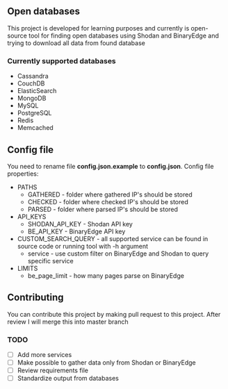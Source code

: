 ## Open databases

This project is developed for learning purposes and currently is open-source tool for finding open databases using Shodan and BinaryEdge and trying to download all data from found database

### Currently supported databases

- Cassandra
- CouchDB
- ElasticSearch
- MongoDB
- MySQL
- PostgreSQL
- Redis
- Memcached

## Config file

You need to rename file **config.json.example** to **config.json**. Config file properties:
- PATHS
    - GATHERED - folder where gathered IP's should be stored
    - CHECKED - folder where checked IP's should be stored
    - PARSED - folder where parsed IP's should be stored
- API_KEYS
    - SHODAN_API_KEY - Shodan API key
    - BE_API_KEY - BinaryEdge API key
- CUSTOM_SEARCH_QUERY - all supported service can be found in source code or running tool with -h argument
    - service - use custom filter on BinaryEdge and Shodan to query specific service
- LIMITS
    - be_page_limit - how many pages parse on BinaryEdge

## Contributing

You can contribute this project by making pull request to this project. After review I will merge this into master branch

### TODO

- [ ] Add more services
- [ ] Make possible to gather data only from Shodan or BinaryEdge
- [ ] Review requirements file
- [ ] Standardize output from databases
